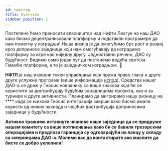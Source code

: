 ```yaml
---
id: преглед
title: Overview
sidebar_position: 1
---
```


Постепено ћемо преносити власништво над Нифти Леагуе на наш ДАО како бисмо децентрализовали платформу и подстакли програмере да нам помогну у изградњи! Наша визија је да омогућимо брз раст и развој кроз доприносе заједнице који нам омогућавају да изградимо платформу за игре као ниједну другу. Једноставно речено, ДАО су будућност. Видимо само један пут да постанемо водећа светска ГамеФи платформа, а то је заједничком изградњом. 💜

**НФТЛ** је наш изворни токен управљања који пружа право гласа и друге друге услужне програме (више информација [испод](https://nifty-league.com/about#nftl)). Средства нашег ДАО-а се држе у Гносис новчанику са више знакова који ће се користити за дистрибуцију будућим сарадницима пројекта, као и за турнире и друге активности. Планирамо да мигрирамо нашу ризницу на **** када се њихова Гносис интеграција заврши како бисмо имали користи од нижих накнада и чешћих дистрибуција доприносима заједнице у будућности.

**Активно тражимо истакнуте чланове наше заједнице да се придруже нашем комитету са више потписивања како би се бавили трезорским операцијама и предлози гаранција су одговарајући на ланцу у складу са смерницама ДАО-а. Молимо вас да контактирате ако мислите да бисте се добро уклопили!**
